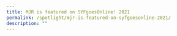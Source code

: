 ```yaml
---
title: MJR is featured on SYFgoesOnline! 2021
permalink: /spotlight/mjr-is-featured-on-syfgoesonline-2021/
description: ""
---
```

